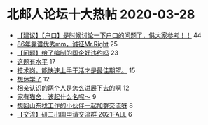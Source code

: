 # 北邮人论坛十大热帖 2020-03-28

- [【建议】【户口】是时候讨论一下户口的问题了，供大家参考！！](https://bbs.byr.cn/article/Job/2081090) 44
- [86年靠谱优秀mm，诚征Mr.Right](https://bbs.byr.cn/article/Friends/1937691) 25
- [【问题】给了编制的国企好违约吗](https://bbs.byr.cn/article/WorkLife/1142378) 23
- [这题有水平](https://bbs.byr.cn/article/Picture/3256051) 17
- [技术岗，能快速上手干活才是最佳期望。](https://bbs.byr.cn/article/Talking/6188665) 15
- [想休学了](https://bbs.byr.cn/article/StudyShare/195984) 12
- [相亲认识的两个人是怎么进展下去的啊](https://bbs.byr.cn/article/Feeling/3142041) 12
- [家有猫舍，该起什么名呢～](https://bbs.byr.cn/article/Pet/153911) 9
- [想回山东找工作的小伙伴一起加群交流呀](https://bbs.byr.cn/article/Shandong/419008) 8
- [【交流】研二出国申请交流群 2021FALL](https://bbs.byr.cn/article/GoAbroad/369686) 6


